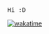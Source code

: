 <!-- ### Hi there 👋

<!--
**jill83123/jill83123** is a ✨ _special_ ✨ repository because its `README.md` (this file) appears on your GitHub profile.

Here are some ideas to get you started:

- 🔭 I’m currently working on ...
- 🌱 I’m currently learning ...
- 👯 I’m looking to collaborate on ...
- 🤔 I’m looking for help with ...
- 💬 Ask me about ...
- 📫 How to reach me: ...
- 😄 Pronouns: ...
- ⚡ Fun fact: ...
-->

<samp>Hi :D</samp>

[![wakatime](https://wakatime.com/badge/user/92046622-8892-4efb-a574-3db4d5eb137e.svg)](https://wakatime.com/@92046622-8892-4efb-a574-3db4d5eb137e)

<!--
[![Top Langs](https://github-readme-stats.vercel.app/api/top-langs/?username=jill83123&layout=compact&bg_color=65,f9edee,faeaea,efebf4,e3eeff&title_color=434d70&text_color=494949&hide_border=true)](https://github.com/anuraghazra/github-readme-stats)
-->
